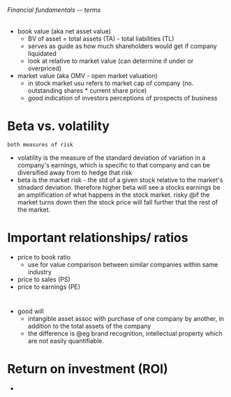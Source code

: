###### Financial fundamentals -- terms

- book value (aka net asset value)
    + BV of asset = total assets (TA) - total liabilities (TL)
    + serves as guide as how much shareholders would get if company liquidated
    + look at relative to market value (can determine if under or overpriced)
- market value (aka OMV - open market valuation)
    + in stock market usu refers to market cap of company (no. outstanding shares * current share price)
    + good indication of investors perceptions of prospects of business 

# Beta vs. volatility
    both measures of risk
- volatility is the measure of the standard deviation of variation in a company's earnings, which is specific to that company and can be diversified away from to hedge that risk
- beta is the market risk - the std of a given stock relative to the market's stnadard deviation. therefore higher beta will see a stocks earnings be an amplification of what happens in the stock market. risky @if the market turns down then the stock price will fall further that the rest of the market.

# Important relationships/ ratios
- price to book ratio
    + use for value comparison between similar companies within same industry
- price to sales (PS)
- price to earnings (PE)

# 
- good will
    + intangible asset assoc with purchase of one company by another, in addition to the total assets of the company
    + the difference is @eg brand recognition, intellectual property which are not easily quantifiable.


# Return on investment (ROI)
- 
